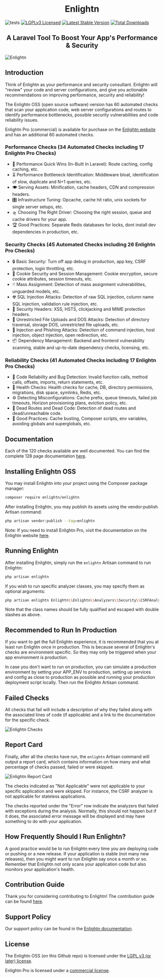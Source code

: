 <h1 align="center">Enlightn</h1>

![tests](https://github.com/enlightn/enlightn/workflows/tests/badge.svg?branch=master)
[![LGPLv3 Licensed](https://img.shields.io/badge/license-LGPLv3-brightgreen.svg?style=flat-square)](LICENSE.md)
[![Latest Stable Version](https://poser.pugx.org/enlightn/enlightn/v/stable?format=flat-square)](https://packagist.org/packages/enlightn/enlightn)
[![Total Downloads](https://img.shields.io/packagist/dt/enlightn/enlightn.svg?style=flat-square)](https://packagist.org/packages/enlightn/enlightn)


<h2 align="center">A Laravel Tool To Boost Your App's Performance &amp; Security</h2>

![Enlightn](https://cdn.laravel-enlightn.com/images/mockups/terminal.png)

## Introduction

Think of Enlightn as your performance and security consultant. Enlightn will "review" your code and server configurations, and give you actionable recommendations on improving performance, security and reliability!

The Enlightn OSS (open source software) version has 60 automated checks that scan your application code, web server configurations and routes to identify performance bottlenecks, possible security vulnerabilities and code reliability issues.

Enlightn Pro (commercial) is available for purchase on the [Enlightn website](https://www.laravel-enlightn.com/) and has an additional 60 automated checks.

### Performance Checks (34 Automated Checks including 17 Enlightn Pro Checks)

- 🚀 Performance Quick Wins (In-Built In Laravel): Route caching, config caching, etc.
- ⏳ Performance Bottleneck Identification: Middleware bloat, identification of slow, duplicate and N+1 queries, etc.
- 🍽️ Serving Assets: Minification, cache headers, CDN and compression headers.
- 🎛️ Infrastructure Tuning: Opcache, cache hit ratio, unix sockets for single server setups, etc.
- 🛸 Choosing The Right Driver: Choosing the right session, queue and cache drivers for your app.
- 🏆 Good Practices: Separate Redis databases for locks, dont install dev dependencies in production, etc.

### Security Checks (45 Automated Checks including 26 Enlightn Pro Checks)

- :lock: Basic Security: Turn off app debug in production, app key, CSRF protection, login throttling, etc.
- :cookie: Cookie Security and Session Management: Cookie encryption, secure cookie attributes, session timeouts, etc.
- :black_joker: Mass Assignment: Detection of mass assignment vulnerabilities, unguarded models, etc.
- :radioactive: SQL Injection Attacks: Detection of raw SQL injection, column name SQL injection, validation rule injection, etc.
- :scroll: Security Headers: XSS, HSTS, clickjacking and MIME protection headers.
- :file_folder: Unrestricted File Uploads and DOS Attacks: Detection of directory traversal, storage DOS, unrestricted file uploads, etc.
- :syringe: Injection and Phishing Attacks: Detection of command injection, host injection, object injection, open redirection, etc.
- :package: Dependency Management: Backend and frontend vulnerability scanning, stable and up-to-date dependency checks, licensing, etc.

### Reliability Checks (41 Automated Checks including 17 Enlightn Pro Checks)

- 🧐 Code Reliability and Bug Detection: Invalid function calls, method calls, offsets, imports, return statements, etc.
- :muscle: Health Checks: Health checks for cache, DB, directory permissions, migrations, disk space, symlinks, Redis, etc.
- :gear: Detecting Misconfigurations: Cache prefix, queue timeouts, failed job timeouts, Horizon provisioning plans, eviction policy, etc.
- :ghost: Dead Routes and Dead Code: Detection of dead routes and dead/unreachable code.
- :medal_sports: Good Practices: Cache busting, Composer scripts, env variables, avoiding globals and superglobals, etc.

## Documentation

Each of the 120 checks available are well documented. You can find the complete 128 page documentation [here](https://www.laravel-enlightn.com/docs/getting-started/installation.html).

## Installing Enlightn OSS

You may install Enlightn into your project using the Composer package manager:

```bash
composer require enlightn/enlightn
```

After installing Enlightn, you may publish its assets using the vendor:publish Artisan command:

```bash
php artisan vendor:publish --tag=enlightn
```

Note: If you need to install Enlightn Pro, visit the documentation on the Enlightn website [here](https://www.laravel-enlightn.com/docs/getting-started/installation.html#installing-enlightn-pro).

## Running Enlightn

After installing Enlightn, simply run the `enlightn` Artisan command to run Enlightn:

```bash
php artisan enlightn
```

If you wish to run specific analyzer classes, you may specify them as optional arguments:

```bash
php artisan enlightn Enlightn\\Enlightn\\Analyzers\\Security\\CSRFAnalyzer Enlightn\\EnlightnPro\\Analyzers\\Security\\DirectoryTraversalAnalyzer
```

Note that the class names should be fully qualified and escaped with double slashes as above.

## Recommended to Run In Production

If you want to get the full Enlightn experience, it is recommended that you at least run Enlightn once in production. This is because several of Enlightn's checks are environment specific. So they may only be triggered when your app environment is production.

In case you don't want to run on production, you can simulate a production environment by setting your APP_ENV to production, setting up services and config as close to production as possible and running your production deployment script locally. Then run the Enlightn Artisan command.

## Failed Checks

All checks that fail will include a description of why they failed along with the associated lines of code (if applicable) and a link to the documentation for the specific check.

![Enlightn Checks](https://www.laravel-enlightn.com/docs/images/queue-timeout.png)

## Report Card

Finally, after all the checks have run, the `enlightn` Artisan command will output a report card, which contains information on how many and what percentage of checks passed, failed or were skipped.

![Enlightn Report Card](https://www.laravel-enlightn.com/docs/images/report_card.png)

The checks indicated as "Not Applicable" were not applicable to your specific application and were skipped. For instance, the CSRF analyzer is not applicable for stateless applications.

The checks reported under the "Error" row indicate the analyzers that failed with exceptions during the analysis. Normally, this should not happen but if it does, the associated error message will be displayed and may have something to do with your application.

## How Frequently Should I Run Enlightn?

A good practice would be to run Enlightn every time you are deploying code or pushing or a new release. If your application is stable (not many new releases), then you might want to run Enlightn say once a month or so. Remember that Enlightn not only scans your application code but also monitors your application's health.

## Contribution Guide

Thank you for considering contributing to Enlightn! The contribution guide can be found [here](https://www.laravel-enlightn.com/docs/getting-started/contribution-guide.html).

## Support Policy

Our support policy can be found in the [Enlightn documentation](https://www.laravel-enlightn.com/docs/getting-started/support.html).

## License

The Enlightn OSS (on this Github repo) is licensed under the [LGPL v3 (or later) license](LICENSE.md).

Enlightn Pro is licensed under a [commercial license](https://www.laravel-enlightn.com/license-agreement).

